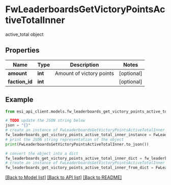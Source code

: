 # FwLeaderboardsGetVictoryPointsActiveTotalInner

active_total object

## Properties

Name | Type | Description | Notes
------------ | ------------- | ------------- | -------------
**amount** | **int** | Amount of victory points | [optional] 
**faction_id** | **int** |  | [optional] 

## Example

```python
from esi_api_client.models.fw_leaderboards_get_victory_points_active_total_inner import FwLeaderboardsGetVictoryPointsActiveTotalInner

# TODO update the JSON string below
json = "{}"
# create an instance of FwLeaderboardsGetVictoryPointsActiveTotalInner from a JSON string
fw_leaderboards_get_victory_points_active_total_inner_instance = FwLeaderboardsGetVictoryPointsActiveTotalInner.from_json(json)
# print the JSON string representation of the object
print(FwLeaderboardsGetVictoryPointsActiveTotalInner.to_json())

# convert the object into a dict
fw_leaderboards_get_victory_points_active_total_inner_dict = fw_leaderboards_get_victory_points_active_total_inner_instance.to_dict()
# create an instance of FwLeaderboardsGetVictoryPointsActiveTotalInner from a dict
fw_leaderboards_get_victory_points_active_total_inner_from_dict = FwLeaderboardsGetVictoryPointsActiveTotalInner.from_dict(fw_leaderboards_get_victory_points_active_total_inner_dict)
```
[[Back to Model list]](../README.md#documentation-for-models) [[Back to API list]](../README.md#documentation-for-api-endpoints) [[Back to README]](../README.md)



